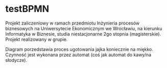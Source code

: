 # testBPMN
Projekt zaliczeniowy w ramach przedmiotu Inżynieria procesów biznesowych na Uniwersytecie Ekonomicznym we Wrocławiu, na kierunku Informatyka w Biznesie, studia niestacjonarne 2go stopnia (magisterskie).
Projekt realizowany w grupie.

Diagram porzedstawia proces ugotowania jajka koniecznie na miękko. Czynność jest wykonana przez automat (coś jak automat do kawy/na słodycze).

